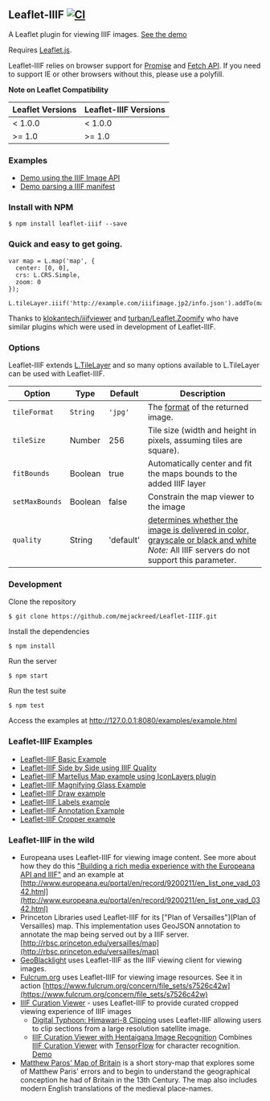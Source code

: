 ## Leaflet-IIIF [![CI](https://github.com/sim51/Leaflet-IIIF/actions/workflows/test.yml/badge.svg)](https://github.com/sim51/Leaflet-IIIF/actions/workflows/test.yml)

A Leaflet plugin for viewing IIIF images. [See the demo](http://mejackreed.github.io/Leaflet-IIIF/examples/example.html)

Requires [Leaflet.js](http://leafletjs.com/).

Leaflet-IIIF relies on browser support for [Promise](https://developer.mozilla.org/en-US/docs/Web/JavaScript/Reference/Global_Objects/Promise) and [Fetch API](https://developer.mozilla.org/en-US/docs/Web/API/Fetch_API). If you need to support IE or other browsers without this, please use a polyfill.

**Note on Leaflet Compatibility**

| Leaflet Versions | Leaflet-IIIF Versions |
| ---------------- | --------------------- |
| < 1.0.0          | < 1.0.0               |
| >= 1.0           | >= 1.0                |

### Examples

- [Demo using the IIIF Image API](http://mejackreed.github.io/Leaflet-IIIF/examples/example.html)
- [Demo parsing a IIIF manifest](http://mejackreed.github.io/Leaflet-IIIF/examples/manifest.html)

### Install with NPM

```
$ npm install leaflet-iiif --save
```

### Quick and easy to get going.

```
var map = L.map('map', {
  center: [0, 0],
  crs: L.CRS.Simple,
  zoom: 0
});

L.tileLayer.iiif('http://example.com/iiifimage.jp2/info.json').addTo(map);
```

Thanks to [klokantech/iiifviewer](https://github.com/klokantech/iiifviewer) and [turban/Leaflet.Zoomify](https://github.com/turban/Leaflet.Zoomify) who have similar plugins which were used in development of Leaflet-IIIF.

### Options

Leaflet-IIIF extends [L.TileLayer](http://leafletjs.com/reference.html#tilelayer) and so many options available to L.TileLayer can be used with Leaflet-IIIF.

| Option         | Type     | Default   | Description                                                                                                                                                                       |
| -------------- | -------- | --------- | --------------------------------------------------------------------------------------------------------------------------------------------------------------------------------- |
| `tileFormat`   | `String` | `'jpg'`   | The [format](http://iiif.io/api/image/2.0/#format) of the returned image.                                                                                                         |
| `tileSize`     | Number   | 256       | Tile size (width and height in pixels, assuming tiles are square).                                                                                                                |
| `fitBounds`    | Boolean  | true      | Automatically center and fit the maps bounds to the added IIIF layer                                                                                                              |
| `setMaxBounds` | Boolean  | false     | Constrain the map viewer to the image                                                                                                                                             |
| `quality`      | String   | 'default' | [determines whether the image is delivered in color, grayscale or black and white](http://iiif.io/api/image/2.0/#quality) _Note:_ All IIIF servers do not support this parameter. |

### Development

Clone the repository

```
$ git clone https://github.com/mejackreed/Leaflet-IIIF.git
```

Install the dependencies

```
$ npm install
```

Run the server

```
$ npm start
```

Run the test suite

```
$ npm test
```

Access the examples at http://127.0.0.1:8080/examples/example.html

### Leaflet-IIIF Examples

- [Leaflet-IIIF Basic Example](http://bl.ocks.org/mejackreed/b0aba2ff6f5a54f197767313fbc5a26e)
- [Leaflet-IIIF Side by Side using IIIF Quality](http://bl.ocks.org/mejackreed/80c4248278517475a30190b427cb5c9c)
- [Leaflet-IIIF Martellus Map example using IconLayers plugin](http://bl.ocks.org/mejackreed/6e3fb8e69189dadb4be7d0926a6a14a5)
- [Leaflet-IIIF Magnifying Glass Example](http://bl.ocks.org/mejackreed/f3904b28bb99abea32951f04ce6eb4cd)
- [Leaflet-IIIF Draw example](http://bl.ocks.org/mejackreed/462e89092ce71ae7dd09e6074d60f2e0)
- [Leaflet-IIIF Labels example](http://bl.ocks.org/mejackreed/68092c44c95ef31fefcfe6f683116f77)
- [Leaflet-IIIF Annotation Example](http://bl.ocks.org/mejackreed/2724146adfe91233c74120b9056fba06)
- [Leaflet-IIIF Cropper example](https://bl.ocks.org/mejackreed/6936585f435b60aa9451ae2bc1c199f2)

### Leaflet-IIIF in the wild

- Europeana uses Leaflet-IIIF for viewing image content. See more about how they do this ["Building a rich media experience with the Europeana API and IIIF"](http://labs.europeana.eu/blog/building-a-rich-media-experience-with-the-europeana-api-and-iiif) and an example at [http://www.europeana.eu/portal/en/record/9200211/en_list_one_vad_0342.html](http://www.europeana.eu/portal/en/record/9200211/en_list_one_vad_0342.html)
- Princeton Libraries used Leaflet-IIIF for its ["Plan of Versailles"](Plan of Versailles) map. This implementation uses GeoJSON annotation to annotate the map being served out by a IIIF server. [http://rbsc.princeton.edu/versailles/map](http://rbsc.princeton.edu/versailles/map)
- [GeoBlacklight](http://geoblacklight.org/) uses Leaflet-IIIF as the IIIF viewing client for viewing images.
- [Fulcrum.org](https://www.fulcrum.org/) uses Leaflet-IIIF for viewing image resources. See it in action [https://www.fulcrum.org/concern/file_sets/s7526c42w](https://www.fulcrum.org/concern/file_sets/s7526c42w)
- [IIIF Curation Viewer](http://codh.rois.ac.jp/software/iiif-curation-viewer/) - uses Leaflet-IIIF to provide curated cropped viewing experience of IIIF images
  - [Digital Typhoon: Himawari-8 Clipping](http://agora.ex.nii.ac.jp/digital-typhoon/himawari-3g/clipping/index.html.en) uses Leaflet-IIIF allowing users to clip sections from a large resolution satellite image.
  - [IIIF Curation Viewer with Hentaigana Image Recognition](http://npn-2sc1815j.appspot.com/hentaigana/) Combines [IIIF Curation Viewer](http://codh.rois.ac.jp/software/iiif-curation-viewer) with [TensorFlow](https://www.tensorflow.org/) for character recognition. [Demo](https://twitter.com/2SC1815J/status/805064098207535104)
- [Matthew Paros' Map of Britain](http://bl.ocks.org/mapsmania/raw/6486214d30f8684bd1a0550481138d5e/) is a short story-map that explores some of Matthew Paris' errors and to begin to understand the geographical conception he had of Britain in the 13th Century. The map also includes modern English translations of the medieval place-names.
